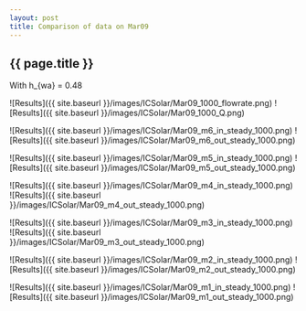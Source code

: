 ```yaml
---
layout: post
title: Comparison of data on Mar09
---
```

{{ page.title }}
-----------------
With h_{wa} = 0.48

![Results]({{ site.baseurl }}/images/ICSolar/Mar09_1000_flowrate.png) ![Results]({{ site.baseurl }}/images/ICSolar/Mar09_1000_Q.png)

![Results]({{ site.baseurl }}/images/ICSolar/Mar09_m6_in_steady_1000.png) ![Results]({{ site.baseurl }}/images/ICSolar/Mar09_m6_out_steady_1000.png)

![Results]({{ site.baseurl }}/images/ICSolar/Mar09_m5_in_steady_1000.png) ![Results]({{ site.baseurl }}/images/ICSolar/Mar09_m5_out_steady_1000.png)

![Results]({{ site.baseurl }}/images/ICSolar/Mar09_m4_in_steady_1000.png) ![Results]({{ site.baseurl }}/images/ICSolar/Mar09_m4_out_steady_1000.png)

![Results]({{ site.baseurl }}/images/ICSolar/Mar09_m3_in_steady_1000.png) ![Results]({{ site.baseurl }}/images/ICSolar/Mar09_m3_out_steady_1000.png)

![Results]({{ site.baseurl }}/images/ICSolar/Mar09_m2_in_steady_1000.png) ![Results]({{ site.baseurl }}/images/ICSolar/Mar09_m2_out_steady_1000.png)

![Results]({{ site.baseurl }}/images/ICSolar/Mar09_m1_in_steady_1000.png) ![Results]({{ site.baseurl }}/images/ICSolar/Mar09_m1_out_steady_1000.png)

